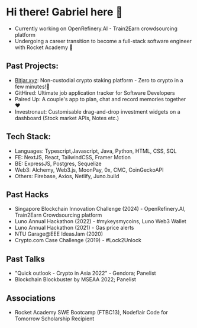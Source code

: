 # Hi there! Gabriel here 👋

- Currently working on OpenRefinery.AI - Train2Earn crowdsourcing platform
- Undergoing a career transition to become a full-stack software engineer with Rocket Academy 🚀

## Past Projects:
- [Bitjar.xyz](bitjar.xyz): Non-custodial crypto staking platform - Zero to crypto in a few minutes!🚀
- GitHired: Ultimate job application tracker for Software Developers
- Paired Up: A couple's app to plan, chat and record memories together ❤️
- Investronaut: Customisable drag-and-drop investment widgets on a dashboard (Stock market APIs, Notes etc.)

## Tech Stack:
- Languages: Typescript,Javascript, Java, Python, HTML, CSS, SQL
- FE: NextJS, React, TailwindCSS, Framer Motion
- BE: ExpressJS, Postgres, Sequelize
- Web3: Alchemy, Web3.js, MoonPay, 0x, CMC, CoinGeckoAPI
- Others: Firebase, Axios, Netlify, Juno.build

## Past Hacks
- Singapore Blockchain Innovation Challenge (2024) - OpenRefinery.AI, Train2Earn Crowdsourcing platform
- Luno Annual Hackathon (2022) - #mykeysmycoins, Luno Web3 Wallet
- Luno Annual Hackathon (2021) - Gas price alerts
- NTU Garage@EEE IdeasJam (2020)
- Crypto.com Case Challenge (2019) - #Lock2Unlock

## Past Talks
- "Quick outlook - Crypto in Asia 2022" - Gendora; Panelist
- Blockchain Blockbuster by MSEAA 2022; Panelist

## Associations
- Rocket Academy SWE Bootcamp (FTBC13), Nodeflair Code for Tomorrow Scholarship Recipient
<!--
**gbrllim/gbrllim** is a ✨ _special_ ✨ repository because its `README.md` (this file) appears on your GitHub profile.

Here are some ideas to get you started:

- 🔭 I’m currently working on ...
- 🌱 I’m currently learning ...
- 👯 I’m looking to collaborate on ...
- 🤔 I’m looking for help with ...
- 💬 Ask me about ...
- 📫 How to reach me: ...
- 😄 Pronouns: ...
- ⚡ Fun fact: ...
-->
